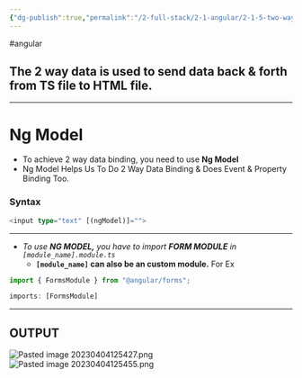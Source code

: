 ```yaml
---
{"dg-publish":true,"permalink":"/2-full-stack/2-1-angular/2-1-5-two-way-data-binding/","noteIcon":""}
---
```


#angular 
## The 2 way data is used to send data back & forth from TS file to HTML file.
***
# Ng Model
- To achieve 2 way data binding, you need to use **Ng Model** 
- Ng Model Helps Us To Do 2 Way Data Binding & Does Event & Property Binding Too.
### Syntax
```ts
<input type="text" [(ngModel)]="">
```
*** 
- *To use **NG MODEL,** you have to import **FORM MODULE** in `[module_name].module.ts`* 
	- **`[module_name]` can also be an custom module.** 
For Ex
```ts
import { FormsModule } from "@angular/forms";

imports: [FormsModule]
```
***
## OUTPUT 
![Pasted image 20230404125427.png](/img/user/_resources/Pasted%20image%2020230404125427.png)
![Pasted image 20230404125455.png](/img/user/_resources/Pasted%20image%2020230404125455.png)
